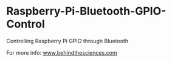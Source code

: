 # Raspberry-Pi-Bluetooth-GPIO-Control
Controlling Raspberry Pi GPIO through Bluetooth

For more info: www.behindthesciences.com
